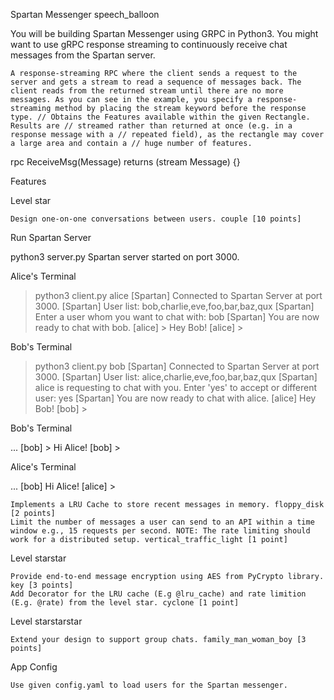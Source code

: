Spartan Messenger speech_balloon

You will be building Spartan Messenger using GRPC in Python3. You might want to use gRPC response streaming to continuously receive chat messages from the Spartan server.

    A response-streaming RPC where the client sends a request to the server and gets a stream to read a sequence of messages back. The client reads from the returned stream until there are no more messages. As you can see in the example, you specify a response-streaming method by placing the stream keyword before the response type. // Obtains the Features available within the given Rectangle. Results are // streamed rather than returned at once (e.g. in a response message with a // repeated field), as the rectangle may cover a large area and contain a // huge number of features.

rpc ReceiveMsg(Message) returns (stream Message) {} 

Features

Level star

    Design one-on-one conversations between users. couple [10 points]

Run Spartan Server

python3 server.py
Spartan server started on port 3000.

Alice's Terminal

> python3 client.py alice
[Spartan] Connected to Spartan Server at port 3000.
[Spartan] User list: bob,charlie,eve,foo,bar,baz,qux
[Spartan] Enter a user whom you want to chat with: bob
[Spartan] You are now ready to chat with bob.
[alice] > Hey Bob!
[alice] >

Bob's Terminal

> python3 client.py bob
[Spartan] Connected to Spartan Server at port 3000.
[Spartan] User list: alice,charlie,eve,foo,bar,baz,qux
[Spartan] alice is requesting to chat with you. Enter 'yes' to accept or different user: yes
[Spartan] You are now ready to chat with alice.
[alice] Hey Bob!
[bob] >

Bob's Terminal

...
[bob] > Hi Alice!
[bob] >

Alice's Terminal

...
[bob] Hi Alice!
[alice] >

    Implements a LRU Cache to store recent messages in memory. floppy_disk [2 points]
    Limit the number of messages a user can send to an API within a time window e.g., 15 requests per second. NOTE: The rate limiting should work for a distributed setup. vertical_traffic_light [1 point]

Level starstar

    Provide end-to-end message encryption using AES from PyCrypto library. key [3 points]
    Add Decorator for the LRU cache (E.g @lru_cache) and rate limition (E.g. @rate) from the level star. cyclone [1 point]

Level starstarstar

    Extend your design to support group chats. family_man_woman_boy [3 points]

App Config

    Use given config.yaml to load users for the Spartan messenger.
